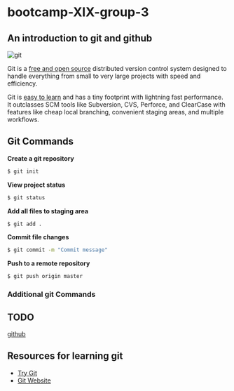 # bootcamp-XIX-group-3
## An introduction to git and github

![git](https://dab1nmslvvntp.cloudfront.net/wp-content/uploads/2016/03/1458791372git.png)

Git is a [free and open source](https://git-scm.com/about/free-and-open-source) distributed version control system designed to handle everything from small to very large projects with speed and efficiency.

Git is [easy to learn](https://git-scm.com/documentation) and has a tiny footprint with lightning fast performance. It outclasses SCM tools like Subversion, CVS, Perforce, and ClearCase with features like cheap local branching, convenient staging areas, and multiple workflows.

## Git Commands

__Create a git repository__
```bash
$ git init
```

__View project status__
```bash
$ git status
```

__Add all files to staging area__
```bash
$ git add .
```

__Commit file changes__
```bash
$ git commit -m "Commit message"
```

__Push to a remote repository__
```bash
$ git push origin master
```

### Additional git Commands
## TODO


[github](http://github.com)

## Resources for learning git

- [Try Git](http://try.github.io)
- [Git Website](https://git-scm.com/)

